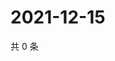 # 2021-12-15

共 0 条

<!-- BEGIN WEIBO -->
<!-- 最后更新时间 Wed Dec 15 2021 07:14:35 GMT+0800 (China Standard Time) -->

<!-- END WEIBO -->
